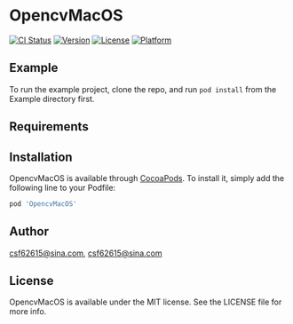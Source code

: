 # OpencvMacOS

[![CI Status](https://img.shields.io/travis/csf62615@sina.com/OpencvMacOS.svg?style=flat)](https://travis-ci.org/csf62615@sina.com/OpencvMacOS)
[![Version](https://img.shields.io/cocoapods/v/OpencvMacOS.svg?style=flat)](https://cocoapods.org/pods/OpencvMacOS)
[![License](https://img.shields.io/cocoapods/l/OpencvMacOS.svg?style=flat)](https://cocoapods.org/pods/OpencvMacOS)
[![Platform](https://img.shields.io/cocoapods/p/OpencvMacOS.svg?style=flat)](https://cocoapods.org/pods/OpencvMacOS)

## Example

To run the example project, clone the repo, and run `pod install` from the Example directory first.

## Requirements

## Installation

OpencvMacOS is available through [CocoaPods](https://cocoapods.org). To install
it, simply add the following line to your Podfile:

```ruby
pod 'OpencvMacOS'
```

## Author

csf62615@sina.com, csf62615@sina.com

## License

OpencvMacOS is available under the MIT license. See the LICENSE file for more info.
